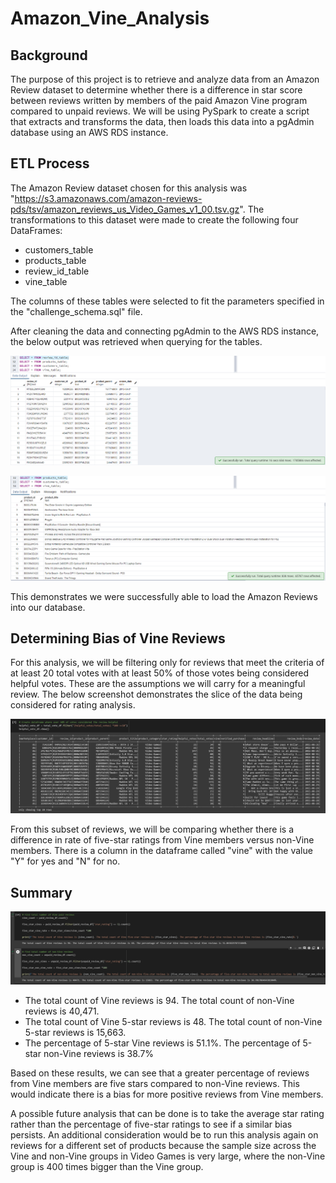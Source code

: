 # Amazon_Vine_Analysis
## Background
The purpose of this project is to retrieve and analyze data from an Amazon Review dataset to determine whether there is a difference in star score between reviews written by members of the paid Amazon Vine program compared to unpaid reviews. We will be using PySpark to create a script that extracts and transforms the data, then loads this data into a pgAdmin database using an AWS RDS instance.

## ETL Process
The Amazon Review dataset chosen for this analysis was "https://s3.amazonaws.com/amazon-reviews-pds/tsv/amazon_reviews_us_Video_Games_v1_00.tsv.gz". The transformations to this dataset were made to create the following four DataFrames:
- customers_table
- products_table
- review_id_table
- vine_table

The columns of these tables were selected to fit the parameters specified in the "challenge_schema.sql" file.

After cleaning the data and connecting pgAdmin to the AWS RDS instance, the below output was retrieved when querying for the tables.

![review_id_sql.png](https://github.com/rptseng/Amazon_Vine_Analysis/blob/main/images/review_id_sql.png)

![products_table_sql.png](https://github.com/rptseng/Amazon_Vine_Analysis/blob/main/images/products_table_sql.png)

This demonstrates we were successfully able to load the Amazon Reviews into our database.

## Determining Bias of Vine Reviews
For this analysis, we will be filtering only for reviews that meet the criteria of at least 20 total votes with at least 50% of those votes being considered helpful votes. These are the assumptions we will carry for a meaningful review. The below screenshot demonstrates the slice of the data being considered for rating analysis.

![helpful_vote_df.png](https://github.com/rptseng/Amazon_Vine_Analysis/blob/main/images/helpful_vote_df.png)

From this subset of reviews, we will be comparing whether there is a difference in rate of five-star ratings from Vine members versus non-Vine members. There is a column in the dataframe called "vine" with the value "Y" for yes and "N" for no.

## Summary
![reviews_summary.png](https://github.com/rptseng/Amazon_Vine_Analysis/blob/main/images/reviews_summary.png)

- The total count of Vine reviews is 94. The total count of non-Vine reviews is 40,471.
- The total count of Vine 5-star reviews is 48. The total count of non-Vine 5-star reviews is 15,663.
- The percentage of 5-star Vine reviews is 51.1%. The percentage of 5-star non-Vine reviews is 38.7%

Based on these results, we can see that a greater percentage of reviews from Vine members are five stars compared to non-Vine reviews. This would indicate there is a bias for more positive reviews from Vine members.

A possible future analysis that can be done is to take the average star rating rather than the percentage of five-star ratings to see if a similar bias persists. An additional consideration would be to run this analysis again on reviews for a different set of products because the sample size across the Vine and non-Vine groups in Video Games is very large, where the non-Vine group is 400 times bigger than the Vine group.


